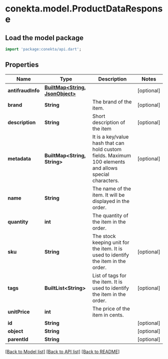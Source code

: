 # conekta.model.ProductDataResponse

## Load the model package
```dart
import 'package:conekta/api.dart';
```

## Properties
Name | Type | Description | Notes
------------ | ------------- | ------------- | -------------
**antifraudInfo** | [**BuiltMap&lt;String, JsonObject&gt;**](JsonObject.md) |  | [optional] 
**brand** | **String** | The brand of the item. | [optional] 
**description** | **String** | Short description of the item | [optional] 
**metadata** | **BuiltMap&lt;String, String&gt;** | It is a key/value hash that can hold custom fields. Maximum 100 elements and allows special characters. | [optional] 
**name** | **String** | The name of the item. It will be displayed in the order. | 
**quantity** | **int** | The quantity of the item in the order. | 
**sku** | **String** | The stock keeping unit for the item. It is used to identify the item in the order. | [optional] 
**tags** | **BuiltList&lt;String&gt;** | List of tags for the item. It is used to identify the item in the order. | [optional] 
**unitPrice** | **int** | The price of the item in cents. | 
**id** | **String** |  | [optional] 
**object** | **String** |  | [optional] 
**parentId** | **String** |  | [optional] 

[[Back to Model list]](../README.md#documentation-for-models) [[Back to API list]](../README.md#documentation-for-api-endpoints) [[Back to README]](../README.md)



